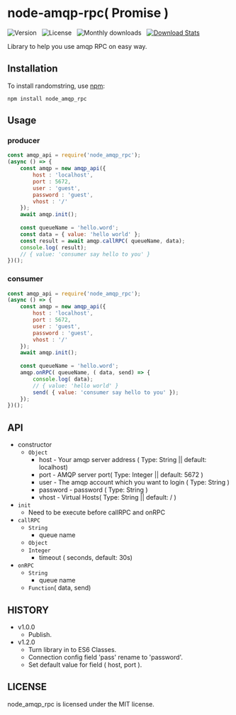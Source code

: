 # node-amqp-rpc( Promise )
![Version](http://img.shields.io/npm/v/node_amqp_rpc.svg) &nbsp;
![License](http://img.shields.io/npm/l/node_amqp_rpc.svg) &nbsp;
![Monthly downloads](http://img.shields.io/npm/dm/node_amqp_rpc.svg) &nbsp;
[![Download Stats](https://img.shields.io/npm/dm/node_amqp_rpc.svg)](https://github.com/johnny9144/amqp_rpc)

Library to help you use amqp RPC on easy way.

## Installation

To install randomstring, use [npm](http://github.com/npm/npm):

```
npm install node_amqp_rpc
```

## Usage
### producer
```javascript
const amqp_api = require('node_amqp_rpc');
(async () => {
	const amqp = new amqp_api({
		host : 'localhost',
		port : 5672,
		user : 'guest',
		password : 'guest',
		vhost : '/'
	});
	await amqp.init();
	
	const queueName = 'hello.word';
	const data = { value: 'hello world' };
	const result = await amqp.callRPC( queueName, data);
	console.log( result);
	// { value: 'consumer say hello to you' }
})();
```
### consumer

```javascript
const amqp_api = require('node_amqp_rpc');
(async () => {
	const amqp = new amqp_api({
		host : 'localhost',
		port : 5672,
		user : 'guest',
		password : 'guest',
		vhost : '/'
	});
	await amqp.init();
	
	const queueName = 'hello.word';
	amqp.onRPC( queueName, ( data, send) => {
		console.log( data);
		// { value: 'hello world' }
		send( { value: 'consumer say hello to you' });
	});
})();
```

## API

 - constructor 
 	- `Object`
 		- host - Your amqp server address ( Type: String || default: localhost)
    	- port - AMQP server port( Type: Integer || default: 5672 )
    	- user - The amqp account which you want to login ( Type: String )
    	- password - password ( Type: String )
    	- vhost - Virtual Hosts( Type: String || default: / )
 - `init`
 	- Need to be execute before callRPC and onRPC
 - `callRPC`
 	- `String`
 		- queue name  
 	- `Object`
 	- `Integer`
 		- timeout ( seconds, default: 30s)
 - `onRPC`
	- `String`
		- queue name 
	- `Function`( data, send) 	

	
## HISTORY
- v1.0.0
	- Publish.
- v1.2.0
	- Turn library in to ES6 Classes. 
	- Connection config field 'pass' rename to 'password'.
	- Set default value for field ( host, port ).

## LICENSE

node\_amqp\_rpc is licensed under the MIT license.